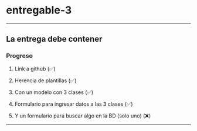 # entregable-3
---
## La entrega debe contener
### Progreso

1. Link a github (✅)

2. Herencia de plantillas (✅)

3. Con un modelo con 3 clases (✅)

4. Formulario para ingresar datos a las 3 clases (✅)

5. Y un formulario para buscar algo en la BD (solo uno) (❌)
---